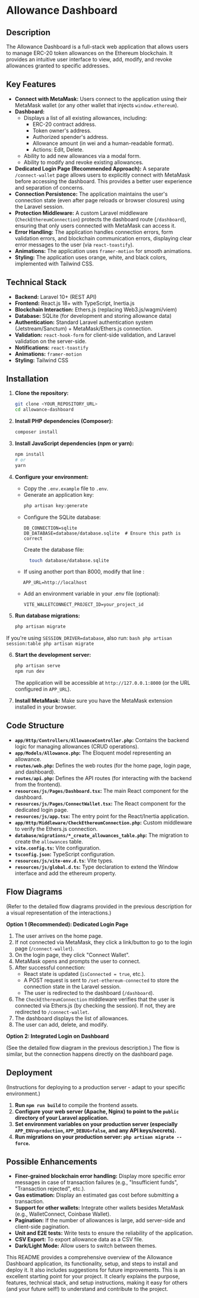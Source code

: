 # Allowance Dashboard

## Description

The Allowance Dashboard is a full-stack web application that allows users to manage ERC-20 token allowances on the Ethereum blockchain. It provides an intuitive user interface to view, add, modify, and revoke allowances granted to specific addresses.

## Key Features

*   **Connect with MetaMask:** Users connect to the application using their MetaMask wallet (or any other wallet that injects `window.ethereum`).
*   **Dashboard:**
    *   Displays a list of all existing allowances, including:
        *   ERC-20 contract address.
        *   Token owner's address.
        *   Authorized spender's address.
        *   Allowance amount (in wei and a human-readable format).
        *   Actions: Edit, Delete.
    *   Ability to add new allowances via a modal form.
    *   Ability to modify and revoke existing allowances.
*   **Dedicated Login Page (Recommended Approach):** A separate `/connect-wallet` page allows users to explicitly connect with MetaMask before accessing the dashboard. This provides a better user experience and separation of concerns.
*   **Connection Persistence:** The application maintains the user's connection state (even after page reloads or browser closures) using the Laravel session.
*   **Protection Middleware:** A custom Laravel middleware (`CheckEthereumConnection`) protects the dashboard route (`/dashboard`), ensuring that only users connected with MetaMask can access it.
*   **Error Handling:**  The application handles connection errors, form validation errors, and blockchain communication errors, displaying clear error messages to the user (via `react-toastify`).
*   **Animations:** The application uses `framer-motion` for smooth animations.
*   **Styling:** The application uses orange, white, and black colors, implemented with Tailwind CSS.

## Technical Stack

*   **Backend:** Laravel 10+ (REST API)
*   **Frontend:** React.js 18+ with TypeScript, Inertia.js
*   **Blockchain Interaction:** Ethers.js (replacing Web3.js/wagmi/viem)
*   **Database:** SQLite (for development and storing allowance data)
*   **Authentication:** Standard Laravel authentication system (Jetstream/Sanctum) + MetaMask/Ethers.js connection.
*   **Validation:** `react-hook-form` for client-side validation, and Laravel validation on the server-side.
*   **Notifications:** `react-toastify`
*   **Animations:** `framer-motion`
*   **Styling:** Tailwind CSS

## Installation

1.  **Clone the repository:**

    ```bash
    git clone <YOUR_REPOSITORY_URL>
    cd allowance-dashboard
    ```

2.  **Install PHP dependencies (Composer):**

    ```bash
    composer install
    ```

3.  **Install JavaScript dependencies (npm or yarn):**

    ```bash
    npm install
    # or
    yarn
    ```

4.  **Configure your environment:**

    *   Copy the `.env.example` file to `.env`.
    *   Generate an application key:
        ```bash
        php artisan key:generate
        ```
    *   Configure the SQLite database:
        ```
        DB_CONNECTION=sqlite
        DB_DATABASE=database/database.sqlite  # Ensure this path is correct
        ```
         Create the database file:
        ```bash
          touch database/database.sqlite
        ```
    * If using another port than 8000, modify that line :
     ```
        APP_URL=http://localhost
     ```

     * Add an environment variable in your .env file (optional):
        ```
        VITE_WALLETCONNECT_PROJECT_ID=your_project_id
        ```
5.  **Run database migrations:**

    ```bash
    php artisan migrate
    ```
   If you're using `SESSION_DRIVER=database`, also run:
    ```bash
      php artisan session:table
      php artisan migrate
    ```

6.  **Start the development server:**

    ```bash
    php artisan serve
    npm run dev
    ```

    The application will be accessible at `http://127.0.0.1:8000` (or the URL configured in `APP_URL`).

7.  **Install MetaMask:** Make sure you have the MetaMask extension installed in your browser.

## Code Structure

*   **`app/Http/Controllers/AllowanceController.php`:** Contains the backend logic for managing allowances (CRUD operations).
*   **`app/Models/Allowance.php`:** The Eloquent model representing an allowance.
*   **`routes/web.php`:** Defines the web routes (for the home page, login page, and dashboard).
*   **`routes/api.php`:** Defines the API routes (for interacting with the backend from the frontend).
*   **`resources/js/Pages/Dashboard.tsx`:** The main React component for the dashboard.
*   **`resources/js/Pages/ConnectWallet.tsx`:** The React component for the dedicated login page.
*   **`resources/js/app.tsx`:** The entry point for the React/Inertia application.
*   **`app/Http/Middleware/CheckEthereumConnection.php`:** Custom middleware to verify the Ethers.js connection.
*   **`database/migrations/*_create_allowances_table.php`:** The migration to create the `allowances` table.
*   **`vite.config.ts`:** Vite configuration.
*   **`tsconfig.json`:** TypeScript configuration.
* **`resources/js/vite-env.d.ts`**: Vite types.
*   **`resources/js/global.d.ts`:** Type declaration to extend the Window interface and add the ethereum property.

## Flow Diagrams

(Refer to the detailed flow diagrams provided in the previous description for a visual representation of the interactions.)

**Option 1 (Recommended): Dedicated Login Page**

1.  The user arrives on the home page.
2.  If not connected via MetaMask, they click a link/button to go to the login page (`/connect-wallet`).
3.  On the login page, they click "Connect Wallet".
4.  MetaMask opens and prompts the user to connect.
5.  After successful connection:
    *   React state is updated (`isConnected = true`, etc.).
    *   A POST request is sent to `/set-ethereum-connected` to store the connection state in the Laravel session.
    *   The user is redirected to the dashboard (`/dashboard`).
6.  The `CheckEthereumConnection` middleware verifies that the user is connected via Ethers.js (by checking the session). If not, they are redirected to `/connect-wallet`.
7.  The dashboard displays the list of allowances.
8.  The user can add, delete, and modify.

**Option 2: Integrated Login on Dashboard**

(See the detailed flow diagram in the previous description.) The flow is similar, but the connection happens directly on the dashboard page.

## Deployment

(Instructions for deploying to a production server - adapt to your specific environment.)

1.  **Run `npm run build`** to compile the frontend assets.
2.  **Configure your web server (Apache, Nginx) to point to the `public` directory of your Laravel application.**
3.  **Set environment variables on your production server (especially `APP_ENV=production`, `APP_DEBUG=false`, and any API keys/secrets).**
4.  **Run migrations on your production server: `php artisan migrate --force`.**

## Possible Enhancements

*   **Finer-grained blockchain error handling:** Display more specific error messages in case of transaction failures (e.g., "Insufficient funds", "Transaction rejected", etc.).
*   **Gas estimation:** Display an estimated gas cost before submitting a transaction.
*   **Support for other wallets:** Integrate other wallets besides MetaMask (e.g., WalletConnect, Coinbase Wallet).
*   **Pagination:** If the number of allowances is large, add server-side and client-side pagination.
*   **Unit and E2E tests:** Write tests to ensure the reliability of the application.
* **CSV Export:** To export allowance data as a CSV file.
* **Dark/Light Mode:** Allow users to switch between themes.

This README provides a comprehensive overview of the Allowance Dashboard application, its functionality, setup, and steps to install and deploy it. It also includes suggestions for future improvements. This is an excellent starting point for your project.  It clearly explains the purpose, features, technical stack, and setup instructions, making it easy for others (and your future self!) to understand and contribute to the project.
